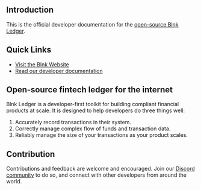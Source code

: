 ## Introduction

This is the official developer documentation for the [open-source Blnk Ledger](https://github.com/blnkfinance/blnk). 

## Quick Links
- [Visit the Blnk Website](https://blnkfinance.com)
- [Read our developer documentation](https://docs.blnkfinance.com)

## Open-source fintech ledger for the internet

Blnk Ledger is a developer-first toolkit for building compliant financial products at scale. It is designed to help developers do three things well:

1. Accurately record transactions in their system.
2. Correctly manage complex flow of funds and transaction data.
3. Reliably manage the size of your transactions as your product scales.

## Contribution

Contributions and feedback are welcome and encouraged. Join our [Discord community](https://discord.gg/7WNv94zPpx) to do so, and connect with other developers from around the world.